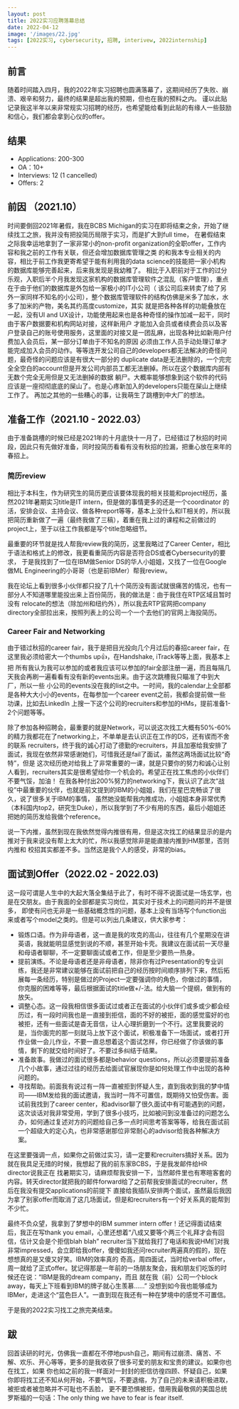 ```yaml
---
layout: post
title: 2022实习应聘落幕总结
date: 2022-04-12
image: '/images/22.jpg'
tags: [2022实习, cybersecurity, 招聘, interivew, 2022internship]
---
```

## 前言
随着时间踏入四月，我的2022年实习招聘也圆满落幕了，这期间经历了失败、崩溃、艰辛和努力，最终的结果是超出我的预期，但也在我的预料之内。
谨以此贴记录我这半年以来非常规实习招聘的经历，也希望能给看到此贴的有缘人一些鼓励和信心，我们都会拿到心仪的offer。

## 结果
* Applications: 200-300
* OA：10+
* Interviews: 12 (1 cancelled)
* Offers: 2

## 前因 （2021.10）
时间要倒回2021年暑假，我在BCBS Michigan的实习在即将结束之余，开始了继续找工之旅，我并没有把投简历局限于实习，而是扩大到full time，
在暑假结束之际我幸运地拿到了一家非常小的non-profit organization的全职offer，工作内容和我之前的工作有关联，但还会增加数据库管理之类
的和我本专业相关的内容，相比于前工作我更寄希望于能有利用我的data science的技能把一家小机构的数据库能够完善起来，后来我发现是我幼稚了。
相比于入职前对于工作的过分乐观，入职后半个月我发现这家机构的数据库管理软件之混乱（客户管理），重点在于由于他们的数据库是外包给一家极小的IT小公司（
该公司后来转卖了给了另外一家同样不知名的小公司），整个数据库管理软件的结构仿佛是米多了加水，水多了加米的产物，美名其约高度customize，其实
就是把各种各样的功能叠放在一起，没有UI and UX设计，功能使用起来也是各种奇怪的操作加减一起干，同时由于客户数据要和机构网站对接，这样新用户
才能加入会员或者续费会员以及客户登录自己的账号使用服务，这里面的对接又是一团乱麻，出现各种比如新用户付费加入会员后，某一部分订单由于不知名的原因
必须由工作人员手动处理订单才能完成加入会员的动作。等等连开发公司自己的developers都无法解决的奇怪问题，最奇怪的问题应该是有很大一部分的
duplicate data是无法删除的，一个完完全全空白的account但是开发公司内部员工都无法删掉。所以在这个数据库内部有无数个完全无用但是又无法删掉的数据
躺尸。大概率能够想象到这个软件的代码应该是一座彻彻底底的屎山了。也是心疼新加入的developers只能在屎山上继续工作了。
再加之其他的一些糟心的事，让我萌生了跳槽到中大厂的想法。

## 准备工作（2021.10 - 2022.03）
由于准备跳槽的时候已经是2021年的十月底快十一月了，已经错过了秋招的时间段，因此只有先做好准备，同时投简历看看有没有秋招的捡漏，把重心放在来年的
春招上。
### 简历review
相比于本科生，作为研究生的简历更应该要体现我的相关技能和project经历，虽然2021年暑期实习title是IT intern，但是做的事情更多的还是一个coordinator
的活，安排会议、主持会议、做各种report等等，基本上没什么和IT相关的，所以我把简历重新做了一遍（最终我做了三稿），着重在我上过的课程和之前做过的
project上，至于以往工作我都是写个title忽略细节。

最重要的环节就是找人帮我review我的简历，这里我略过了Career Center，相比于语法和格式上的修改，我更看重简历内容是否符合DS或者Cybersecurity的要求，
于是我找到了一位在IBM做Senior DS的华人小姐姐，又找了一位在Google做ML Engineering的小哥哥（也是前IBMer）帮我review。

我在论坛上看到很多小伙伴都只投了几十个简历没有面试就很痛苦的情况，也有一部分人不知道哪里能投出来上百份简历，我的做法是：由于我住在RTP区域且暂时没有
relocate的想法（除加州和纽约外），所以我去RTP官网把company directory全部拉出来，按照列表上的公司一个一个去他们的官网上海投简历。
### Career Fair and Networking
由于错过秋招的career fair，我于是把目光投向几个月过后的春招career fair，在这里我必须给密大一个thumbs up👍，在Handshake, iTrack等等上面，我基本上把
所有我认为我可以参加的或者我应该可以参加的fair全部注册一遍，而且每隔几天我会再刷一遍看看有没有新的events出来。由于这次跳槽我只瞄准了中到大厂，所以一些
小公司的events没在我的list之中。一时间，我的calendar上全部都是各种大大小小的events，在每参加一个career event之前，我都会提前做一些功课，比如去LinkedIn
上搜一下这个公司的recruiters和参加的HMs，提前准备1-2个问题等等。

除了参加各种招聘会，最重要的就是Network，可以说这次找工大概有50%-60%的精力我都花在了networking上，不单单是去认识正在工作的DS，还有锲而不舍的联系
recruiters，终于我的诚心打动了德勤的recruiters，并且加塞给我安排了面试，我现在依然非常感谢她们，可惜我还是fail了面试，虽然这两场面试比较“奇特”，但是
这次经历绝对给我上了非常重要的一课，就是只要你的努力和诚心让别人看到，recruiters其实是很希望给你一个机会的。希望正在找工焦虑的小伙伴们不要气馁，加油！
在我各种付出200%努力的networking下，我认识了此次“战役”中最重要的伙伴，也就是前文提到的IBM的小姐姐，我们在星巴克畅谈了很久，说了很多关于IBM的事情，
虽然她没能帮我内推成功，小姐姐本身非常优秀（本科国内top2，研究生Duke），所以我学到了不少有用的东西，最后小姐姐还把她的简历发给我做个reference。

说一下内推，虽然到现在我依然觉得内推很有用，但是这次找工的结果显示的是内推对于我来说没有帮上太大的忙，所以我感觉除非是能直接内推到HM那里，否则内推和
校招其实都差不多。当然这是我个人的感受，非常的bias。

## 面试到Offer（2022.02 - 2022.03)
这一段可谓是人生中的大起大落全集结于此了，有时不得不说面试是一场玄学，也是在交朋友。由于我面的全部都是实习岗位，其实对于技术上的问题问的并不是很多，
即使有问也无非是一些基础概念性的问题，基本上没有当场写个function出来或者写个model之类的。但是可以列出几条建议，供大家参考：
* 锻炼口语。作为非母语者，这一直是我的攻克的高山，往往有几个星期没在讲英语，我就能明显感觉到说的不顺，甚至开始卡壳。我建议在面试前一天尽量和母语者聊聊，不一定要聊面试或者工作，但是至少要热一热身。
* 提前演练。不论是母语者还是非母语者，除非你有过Presentation的专业训练，我还是非常建议能够在面试前把自己的经历按时间顺序排列下来，然后拓展每一条经历，特别是做过的Project一定要强调你的角色，你做过的事情，你克服的困难等等，最后根据面试的title做+/-法。给大脑一个提纲，做到有的放矢。
* 调整心态。这一段我相信很多面试过或者正在面试的小伙伴们或多或少都会经历过，有一段时间我也是一直接到拒信，面的不好的被拒，面的感觉蛮好的也被拒，还有一些面试是杳无音信，让人心理折磨到一个不行。这里我要说的是，当你面完的那一刻就马上放下这个面试，积极准备下一场面试，或者打开作业做一会儿作业，不要一直总想着这个面试怎样，你已经做了你该做的事情，剩下的就交给时间好了。不要过多纠结于结果。
* 准备故事。我做过的面试很多都是behavior questions，所以必须要提前准备几个小故事，通过过往的经历去给面试官展现你是如何处理工作中出现的各种问题的。
* 寻找帮助。前面我有说过有一阵一直被拒到怀疑人生，直到我收到我的梦中情司——IBM发给我的面试邀请，我当时一阵不可置信，既期待又怕受伤害。面试前我找到了career center，和advisor聊了很久面试中有可能遇到的问题，这次谈话对我非常受用，学到了很多小技巧，比如被问到没准备过的问题怎么办，如何通过复述对方的问题给自己多一点时间思考答案等等，给我在面试前一个超级大的定心丸，也非常感谢那位非常耐心的advisor给我各种解决方案。

在这里要强调一点，如果你之前做过实习，请一定要和recruiters搞好关系。因为就在我具足无措的时候，我想起了我的前东家BCBS，于是我发邮件给HR director说我正在
找暑期实习，请麻烦帮我安排一下，当然邮件里也有寒暄客套的内容。转天director就把我的邮件forward给了之前帮我安排面试的recruiter，然后在我没有提交applications的前提下
直接给我插队安排两个面试，虽然最后我因为拿了别家offer而取消了这几场面试，但是和recruiters有一个好关系真的能帮到不少忙。

最终不负众望，我拿到了梦想中的IBM summer intern offer！还记得面试结束后，我正在写thank you email，心里还想着“八成又要等个两三个礼拜才会有回信，估计又会是个拒信blah blah”
recruiter当下就给我打了电话和我说HM们对我非常impressed，会立即给我offer，傻傻如我还问recruiter两遍真的假的，现在想想真的是又傻又好笑。IBM的效率真的
奇高，周四面试，当时给verbal offer，周一就给了正式offer。犹记得那是一年前的一场朋友聚会，我和朋友们吃饭的时候还在说：“IBM是我的dream company，而且
就在我（前）公司一个block away，每天上下班看到IBM的牌子就心生羡慕……” 没想到如今我也能够成为IBMer，走进这个“蓝色巨人”。一直到现在我还有一种在梦境中的感觉不可置信。

于是我的2022实习找工之旅完美结束。

## 跋
回首读研的时光，仿佛我一直都在不停地push自己，期间有过崩溃、痛苦、不解、欢乐、开心等等，更多的是我收获了很多可爱的朋友和宝贵的建议。如果你也在找工，如果
你也如之前的我一样面对一封封的拒信彷徨四顾、怀疑自己，如果你即将找工还不知从何开始，不要气馁，不要退缩，为了自己的未来请积极进取，被拒或者被忽略并不可耻也不丢脸，
更不要恐惧被拒，借用我最敬佩的美国总统罗斯福的一句话：The only thing we have to fear is fear itself.

